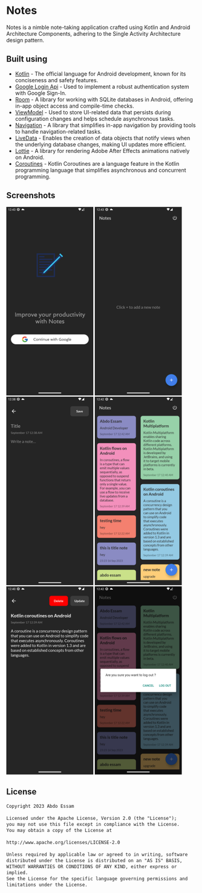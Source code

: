 # Notes

Notes is a nimble note-taking application crafted using Kotlin and Android Architecture Components, adhering to the Single Activity Architecture design pattern.

## Built using
- [Kotlin](https://kotlinlang.org/) - The official language for Android development, known for its conciseness and safety features.
- [Google Login Api](https://developers.google.com/identity/sign-in/android/start-integrating) - Used to implement a robust authentication system with Google Sign-In.
- [Room](https://developer.android.com/topic/libraries/architecture/room) - A library for working with SQLite databases in Android, offering in-app object access and compile-time checks.
- [ViewModel](https://developer.android.com/topic/libraries/architecture/viewmodel) - Used to store UI-related data that persists during configuration changes and helps schedule asynchronous tasks.
- [Navigation](https://developer.android.com/guide/navigation/) - A library that simplifies in-app navigation by providing tools to handle navigation-related tasks.
- [LiveData](https://developer.android.com/topic/libraries/architecture/livedata) - Enables the creation of data objects that notify views when the underlying database changes, making UI updates more efficient.
- [Lottie](https://github.com/airbnb/lottie-android) - A library for rendering Adobe After Effects animations natively on Android.
- [Coroutines](https://developer.android.com/kotlin/coroutines) - Kotlin Coroutines are a language feature in the Kotlin programming language that simplifies asynchronous and concurrent programming.

## Screenshots
<img src="https://github.com/abdo-essam/Notes/blob/master/Images/1.png" width = 230> 
<img src="https://github.com/abdo-essam/Notes/blob/master/Images/2.png" width = 230> 
<img src = "https://github.com/abdo-essam/Notes/blob/master/Images/3.png" width = 230> 
<img src = "https://github.com/abdo-essam/Notes/blob/master/Images/4.png" width = 230>
<img src = "https://github.com/abdo-essam/Notes/blob/master/Images/5.png" width = 230> 
<img src = "https://github.com/abdo-essam/Notes/blob/master/Images/6.png" width = 230>


## License

    Copyright 2023 Abdo Essam

    Licensed under the Apache License, Version 2.0 (the "License");
    you may not use this file except in compliance with the License.
    You may obtain a copy of the License at

    http://www.apache.org/licenses/LICENSE-2.0

    Unless required by applicable law or agreed to in writing, software
    distributed under the License is distributed on an "AS IS" BASIS,
    WITHOUT WARRANTIES OR CONDITIONS OF ANY KIND, either express or implied.
    See the License for the specific language governing permissions and
    limitations under the License.
